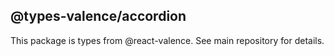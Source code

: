 ## @types-valence/accordion

This package is types from @react-valence. See main repository for details.
